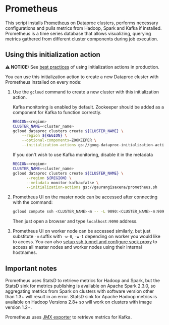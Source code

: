 # Prometheus

This script installs [Prometheus](https://prometheus.io/) on Dataproc clusters,
performs necessary configurations and pulls metrics from Hadoop, Spark and Kafka
if installed. Prometheus is a time series database that allows visualizing,
querying metrics gathered from different cluster components during job
execution.

## Using this initialization action

**:warning: NOTICE:** See
[best practices](/README.md#how-initialization-actions-are-used) of using
initialization actions in production.

You can use this initialization action to create a new Dataproc cluster with
Prometheus installed on every node:

1.  Use the `gcloud` command to create a new cluster with this initialization
    action.

    Kafka monitoring is enabled by default. Zookeeper should be added as a
    component for Kafka to function correctly.

    ```bash
    REGION=<region>
    CLUSTER_NAME=<cluster_name>
    gcloud dataproc clusters create ${CLUSTER_NAME} \
        --region ${REGION} \
        --optional-components=ZOOKEEPER \
        --initialization-actions gs://goog-dataproc-initialization-actions-${REGION}/kafka/kafka.sh,gs://goog-dataproc-initialization-actions-${REGION}/prometheus/prometheus.sh
    ```

    If you don't wish to use Kafka monitoring, disable it in the metadata

    ```bash
    REGION=<region>
    CLUSTER_NAME=<cluster_name>
    gcloud dataproc clusters create ${CLUSTER_NAME} \
          --region ${REGION} \
          --metadata monitor-kafka=false \
          --initialization-actions gs://gaurangisaxena/prometheus.sh
    ```

1.  Prometheus UI on the master node can be accessed after connecting with the
    command:

    ```bash
    gcloud compute ssh <CLUSTER_NAME>-m -- -L 9090:<CLUSTER_NAME>-m:9090
    ```

    Then just open a browser and type `localhost:9090` address.

1.  Prometheus UI on worker node can be accessed similarly, but just substitute
    `-m` suffix with `-w-0`, `-w-1` depending on worker you would like to
    access. You can also
    [setup ssh tunnel and configure sock proxy](https://cloud.google.com/dataproc/docs/concepts/accessing/cluster-web-interfaces)
    to access all master nodes and worker nodes using their internal hostnames.

## Important notes

Prometheus uses StatsD to retrieve metrics for Hadoop and Spark, but the StatsD
sink for metrics publishing is available on Apache Spark 2.3.0, so aggregating
metrics from Spark on clusters with software version other than 1.3+ will result
in an error. StatsD sink for Apache Hadoop metrics is available on Hadoop
Versions 2.8+ so will work on clusters with image version 1.2+.

Prometheus uses [JMX exporter](https://github.com/prometheus/jmx_exporter) to
retrieve metrics for Kafka.
